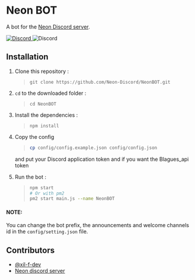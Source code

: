 # Neon BOT

A bot for the [Neon Discord server](https://discord.gg/qU7RkH8XNF).

[![Discord](https://img.shields.io/badge/DISCORD-%237289DA.svg?style=for-the-badge&logo=discord&logoColor=white)
](https://discord.gg/2dvRqgKd) ![Discord](https://img.shields.io/discord/876210790250741830?label=DISCORD&style=for-the-badge)

## Installation

1. Clone this repository :

    > `git clone https://github.com/Neon-Discord/NeonBOT.git`

2. `cd` to the downloaded folder :

    > `cd NeonBOT`

3. Install the dependencies :

    > `npm install`

4. Copy the config

    > ```bash
    > cp config/config.example.json config/config.json
    > ```

    and put your Discord application token and if you want the Blagues_api token

5. Run the bot :
    > ```bash
    > npm start
    > # Or with pm2
    > pm2 start main.js --name NeonBOT
    > ```

#### NOTE:

You can change the bot prefix, the announcements and welcome channels id in the `config/setting.json` file.

## Contributors

-   [@xil-f-dev](https://github.com/xil-f-dev)
-   [Neon discord server](https://discord.gg/qU7RkH8XNF)
